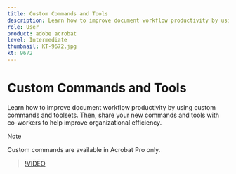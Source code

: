 ```yaml
---
title: Custom Commands and Tools
description: Learn how to improve document workflow productivity by using custom commands and toolsets
role: User
product: adobe acrobat
level: Intermediate
thumbnail: KT-9672.jpg
kt: 9672
---
```

# Custom Commands and Tools

Learn how to improve document workflow productivity by using custom commands and toolsets. Then, share your new commands and tools with co-workers to help improve organizational efficiency.

>[!NOTE]
>
>Custom commands are available in Acrobat Pro only.

>[!VIDEO](https://video.tv.adobe.com/v/340545?hidetitle=true)